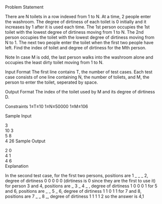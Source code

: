 Problem Statement

There are N toilets in a row indexed from 1 to N. At a time, 2 people enter the washroom. The degree of dirtiness of each toilet is 0 initially and it increases by 1 after it is used each time. The 1st person occupies the 1st toilet with the lowest degree of dirtiness moving from 1 to N. The 2nd person occupies the toilet with the lowest degree of dirtiness moving from N to 1. The next two people enter the toilet when the first two people have left. Find the index of toilet and degree of dirtiness for the Mth person.

Note In case M is odd, the last person walks into the washroom alone and occupies the least dirty toilet moving from 1 to N.

Input Format 
The first line contains T, the number of test cases. Each test case consists of one line containing N, the number of toliets, and M, the person to enter the toilet, seperated by space.

Output Format 
The index of the toilet used by M and its degree of dirtiness D.

Constraints 
1≤T≤10 
1≤N≤50000 
1≤M≤106

Sample Input

3  
10 3  
5 8  
4 26 
Sample Output

2 0  
4 1  
4 6  
Explanation

In the second test case, 
for the first two persons, positions are 1 _ _ _ 2, degree of dirtiness 0 0 0 0 0 (dirtiness is 0 since they are the first to use it) 
for person 3 and 4, positions are _ 3 _ 4 _ , degree of dirtiness 1 0 0 0 1 
for 5 and 6, positions are _ _ 5 _ 6, degree of dirtiness 1 1 0 1 1 
for 7 and 8, positions are 7 _ _ 8 _, degree of dirtiness 1 1 1 1 2 so the answer is 4,1